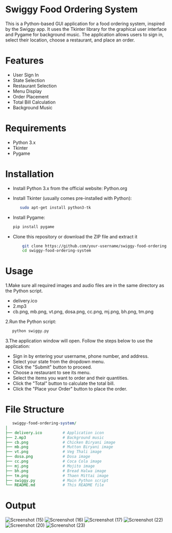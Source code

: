 # Swiggy Food Ordering System
This is a Python-based GUI application for a food ordering system, inspired by the Swiggy app. It uses the Tkinter library for the graphical user interface and Pygame for background music. The application allows users to sign in, select their location, choose a restaurant, and place an order.

# Features

  - User Sign In
  - State Selection
  - Restaurant Selection
  - Menu Display
  - Order Placement
  - Total Bill Calculation
  - Background Music

# Requirements

  - Python 3.x
  - Tkinter
  - Pygame

# Installation

  - Install Python 3.x from the official website: Python.org
  - Install Tkinter (usually comes pre-installed with Python):

    ```sh
       sudo apt-get install python3-tk
     ```
  - Install Pygame:

       ```sh
       pip install pygame
     ```
  - Clone this repository or download the ZIP file and extract it

    ```sh
        git clone https://github.com/your-username/swiggy-food-ordering-system.git
        cd swiggy-food-ordering-system
    ```
# Usage

1.Make sure all required images and audio files are in the same directory as the Python script.
 
  - delivery.ico
  - 2.mp3
  - cb.png, mb.png, vt.png, dosa.png, cc.png, mj.png, bh.png, tm.png

2.Run the Python script:

   ```sh
      python swiggy.py
   ```
3.The application window will open. Follow the steps below to use the application:

  - Sign in by entering your username, phone number, and address.
  - Select your state from the dropdown menu.
  - Click the "Submit" button to proceed.
  - Choose a restaurant to see its menu.
  - Select the items you want to order and their quantities.
  - Click the "Total" button to calculate the total bill.
  - Click the "Place your Order" button to place the order.
   
# File Structure

   ```perl
      swiggy-food-ordering-system/
│
├── delivery.ico         # Application icon
├── 2.mp3                # Background music
├── cb.png               # Chicken Biryani image
├── mb.png               # Mutton Biryani image
├── vt.png               # Veg Thali image
├── dosa.png             # Dosa image
├── cc.png               # Coca Cola image
├── mj.png               # Mojito image
├── bh.png               # Bread Halwa image
├── tm.png               # Thaen Mittai image
├── swiggy.py            # Main Python script
└── README.md            # This README file


   ```

# Output
![Screenshot (15)](https://github.com/Asraf2004/python-tkinter---project/assets/80347711/011361d5-5a43-44e3-a948-5e874018e185)
![Screenshot (16)](https://github.com/Asraf2004/python-tkinter---project/assets/80347711/df77566d-525f-48fd-9ce2-f9435b105335)
![Screenshot (17)](https://github.com/Asraf2004/python-tkinter---project/assets/80347711/0550fae4-d87e-4477-943a-3c9c971c7e08)
![Screenshot (22)](https://github.com/Asraf2004/python-tkinter---project/assets/80347711/dac94856-af4b-428b-9532-26cd7dee7e73)
![Screenshot (20)](https://github.com/Asraf2004/python-tkinter---project/assets/80347711/337d2502-6796-4f11-8a1e-0a2e69b37de3)
![Screenshot (23)](https://github.com/Asraf2004/python-tkinter---project/assets/80347711/22a99f74-42b3-4c97-b791-b54071256cb7)




